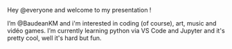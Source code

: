 Hey @everyone and welcome to my presentation !

I’m @BaudeanKM and i'm interested in coding (of course), art, music and vidéo games.
I’m currently learning python via VS Code and Jupyter and it's pretty cool, well it's hard but fun.

<!---
BaudeanKM/BaudeanKM is a ✨ special ✨ repository because its `README.md` (this file) appears on your GitHub profile.
You can click the Preview link to take a look at your changes.
--->
